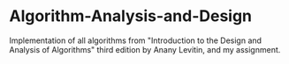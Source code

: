 # Algorithm-Analysis-and-Design
Implementation of all algorithms from "Introduction to the Design and Analysis of Algorithms" third edition by Anany Levitin, and my assignment.
